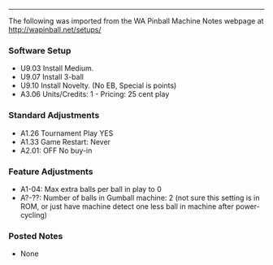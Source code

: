 ***
The following was imported from the WA Pinball Machine Notes webpage at http://wapinball.net/setups/
### Software Setup
-   U9.03 Install Medium.
-   U9.07 Install 3-ball
-   U9.10 Install Novelty. (No EB, Special is points)
-   A3.06 Units/Credits: 1 - Pricing: 25 cent play
### Standard Adjustments
-   A1.26 Tournament Play YES
-   A1.33 Game Restart: Never
-   A2.01: OFF No buy-in
### Feature Adjustments
-   A1-04: Max extra balls per ball in play to 0
-   A?-??: Number of balls in Gumball machine: 2 (not sure this setting is in ROM, or just have machine detect one less ball in machine after power-cycling)
### Posted Notes
-   None
